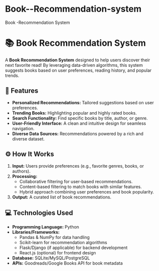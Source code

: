 # Book--Recommendation-system
Book -Recommendation System
# 📚 Book Recommendation System  

A **Book Recommendation System** designed to help users discover their next favorite read! By leveraging data-driven algorithms, this system suggests books based on user preferences, reading history, and popular trends.  

## 🚀 Features  
- **Personalized Recommendations:** Tailored suggestions based on user preferences.  
- **Trending Books:** Highlighting popular and highly rated books.  
- **Search Functionality:** Find specific books by title, author, or genre.  
- **User-Friendly Interface:** A clean and intuitive design for seamless navigation.  
- **Diverse Data Sources:** Recommendations powered by a rich and diverse dataset.  

## ⚙️ How It Works  
1. **Input:** Users provide preferences (e.g., favorite genres, books, or authors).  
2. **Processing:**  
   - Collaborative filtering for user-based recommendations.  
   - Content-based filtering to match books with similar features.  
   - Hybrid approach combining user preferences and book popularity.  
3. **Output:** A curated list of book recommendations.  

## 💻 Technologies Used  
- **Programming Language:** Python  
- **Libraries/Frameworks:**  
  - Pandas & NumPy for data handling  
  - Scikit-learn for recommendation algorithms  
  - Flask/Django (if applicable) for backend development  
  - React.js (optional) for frontend design  
- **Database:** SQLite/MySQL/PostgreSQL  
- **APIs:** Goodreads/Google Books API for book metadata  

